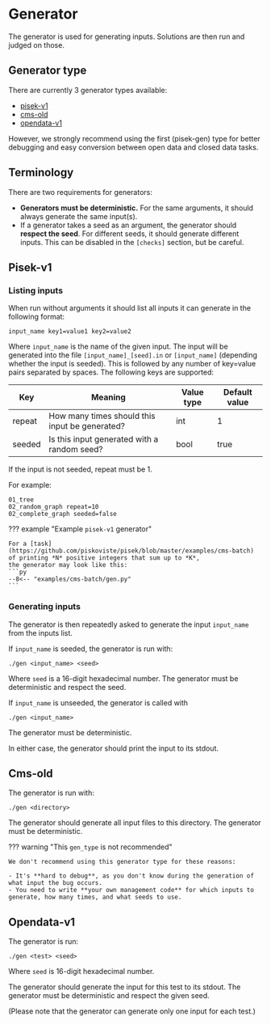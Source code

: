 # Generator
The generator is used for generating inputs. Solutions are then run and judged on those.

## Generator type
There are currently 3 generator types available:

- [pisek-v1](#pisek-v1)
- [cms-old](#cms-old)
- [opendata-v1](#opendata-v1)

However, we strongly recommend using the first (pisek-gen) type
for better debugging and easy conversion between open data and closed data tasks.

## Terminology
There are two requirements for generators:

- **Generators must be deterministic.** For the same arguments, it should always generate the same input(s).
- If a generator takes a seed as an argument, the generator should **respect the seed**. For different seeds,
  it should generate different inputs. This can be disabled in the `[checks]` section, but be careful.

## Pisek-v1
### Listing inputs
When run without arguments it should list all inputs it can generate in the following format:
```
input_name key1=value1 key2=value2
```
Where `input_name` is the name of the given input. The input will be generated into the file
`[input_name]_[seed].in` or `[input_name]` (depending whether the input is seeded).
This is followed by any number of key=value pairs separated by spaces.
The following keys are supported:

| Key    | Meaning                                        | Value type | Default value |
| ------ | ---------------------------------------------- | ---------- | ------------- |
| repeat | How many times should this input be generated? | int        | 1             |
| seeded | Is this input generated with a random seed?    | bool       | true          |

If the input is not seeded, repeat must be 1.

For example:
```
01_tree
02_random_graph repeat=10
02_complete_graph seeded=false
```

??? example "Example `pisek-v1` generator"

	For a [task](https://github.com/piskoviste/pisek/blob/master/examples/cms-batch) of printing *N* positive integers that sum up to *K*,
	the generator may look like this:
    ```py
    --8<-- "examples/cms-batch/gen.py"
    ```

### Generating inputs
The generator is then repeatedly asked to generate the input `input_name` from
the inputs list.

If `input_name` is seeded, the generator is run with:
```
./gen <input_name> <seed>
```
Where `seed` is a 16-digit hexadecimal number. The generator must be deterministic and
respect the seed.

If `input_name` is unseeded, the generator is called with
```
./gen <input_name>
```
The generator must be deterministic.

In either case, the generator should print the input to its stdout.

## Cms-old

The generator is run with:
```
./gen <directory>
```

The generator should generate all input files to this directory. The generator must be deterministic.

??? warning "This `gen_type` is not recommended"

    We don't recommend using this generator type for these reasons:

    - It's **hard to debug**, as you don't know during the generation of what input the bug occurs.
    - You need to write **your own management code** for which inputs to generate, how many times, and what seeds to use.

## Opendata-v1
The generator is run:
```
./gen <test> <seed>
```
Where `seed` is 16-digit hexadecimal number.

The generator should generate the input for this test to its stdout. The generator must be deterministic
and respect the given seed.

(Please note that the generator can generate only one input for each test.)
